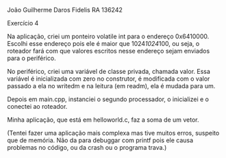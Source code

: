 João Guilherme Daros Fidelis
RA 136242

Exercício 4

Na aplicação, criei um ponteiro volatile int para o endereço 0x6410000. Escolhi esse endereço pois ele é maior que 1024*1024*100, ou seja, o roteador fará com que valores escritos nesse endereço sejam enviados para o periférico.

No periférico, criei uma variável de classe privada, chamada valor. Essa variável é inicializada com zero no construtor, é modificada com o valor passado a ela no writedm e na leitura (em readm), ela é mudada para um.

Depois em main.cpp, instanciei o segundo processador, o inicializei e o conectei ao roteador.

Minha aplicação, que está em helloworld.c, faz a soma de um vetor.

(Tentei fazer uma aplicação mais complexa mas tive muitos erros, suspeito que de memória. Não da para debuggar com printf pois ele causa problemas no código, ou da crash ou o programa trava.)